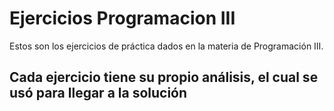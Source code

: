 # Ejercicios Programacion III

Estos son los ejercicios de práctica dados en la materia de Programación III.

## Cada ejercicio tiene su propio análisis, el cual se usó para llegar a la solución
